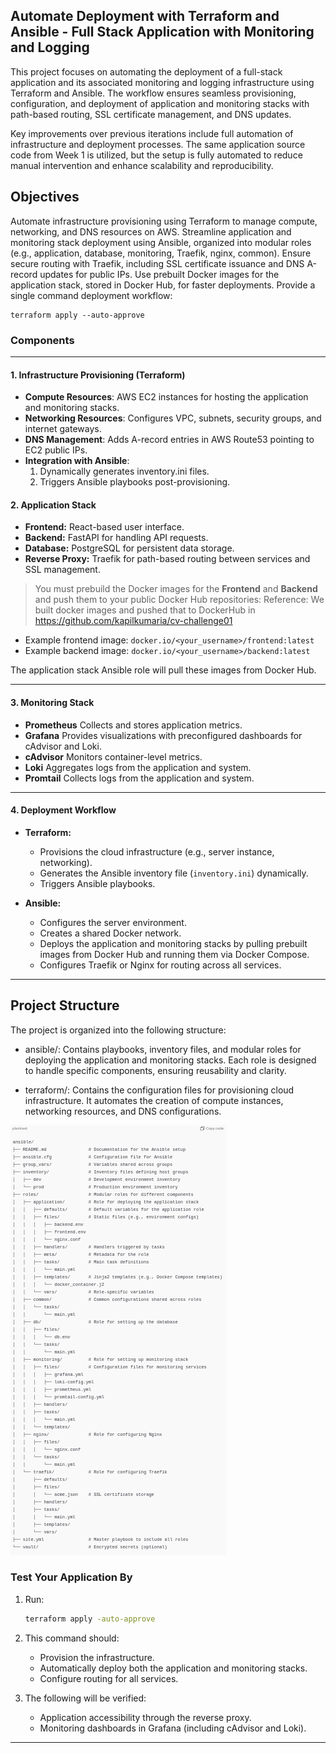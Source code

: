 ## Automate Deployment with Terraform and Ansible - Full Stack Application with Monitoring and Logging

This project focuses on automating the deployment of a full-stack application and its associated monitoring and logging infrastructure using Terraform and Ansible. The workflow ensures seamless provisioning, configuration, and deployment of application and monitoring stacks with path-based routing, SSL certificate management, and DNS updates.

Key improvements over previous iterations include full automation of infrastructure and deployment processes. The same application source code from Week 1 is utilized, but the setup is fully automated to reduce manual intervention and enhance scalability and reproducibility.

## Objectives

Automate infrastructure provisioning using Terraform to manage compute, networking, and DNS resources on AWS.
Streamline application and monitoring stack deployment using Ansible, organized into modular roles (e.g., application, database, monitoring, Traefik, nginx, common).
Ensure secure routing with Traefik, including SSL certificate issuance and DNS A-record updates for public IPs.
Use prebuilt Docker images for the application stack, stored in Docker Hub, for faster deployments.
Provide a single command deployment workflow:

```
terraform apply --auto-approve
```
### **Components** 
--- 
#### **1. Infrastructure Provisioning (Terraform)**

- **Compute Resources**: AWS EC2 instances for hosting the application and monitoring stacks.
- **Networking Resources**: Configures VPC, subnets, security groups, and internet gateways.
- **DNS Management**: Adds A-record entries in AWS Route53 pointing to EC2 public IPs.
- **Integration with Ansible**:
  1. Dynamically generates inventory.ini files.
  2. Triggers Ansible playbooks post-provisioning.

#### **2. Application Stack**
- **Frontend:** React-based user interface.
- **Backend:** FastAPI for handling API requests.
- **Database:** PostgreSQL for persistent data storage.
- **Reverse Proxy:** Traefik for path-based routing between services and SSL management.

> You must prebuild the Docker images for the **Frontend** and **Backend** and push them to your public Docker Hub repositories:
Reference: We built docker images and pushed that to DockerHub in https://github.com/kapilkumaria/cv-challenge01

- Example frontend image: `docker.io/<your_username>/frontend:latest`  
- Example backend image: `docker.io/<your_username>/backend:latest`  

The application stack Ansible role will pull these images from Docker Hub.

---

#### **3. Monitoring Stack**
- **Prometheus** Collects and stores application metrics.
- **Grafana** Provides visualizations with preconfigured dashboards for cAdvisor and Loki.
- **cAdvisor** Monitors container-level metrics.
- **Loki** Aggregates logs from the application and system.
- **Promtail** Collects logs from the application and system.
---

#### **4. Deployment Workflow**
- **Terraform:**  
  - Provisions the cloud infrastructure (e.g., server instance, networking).
  - Generates the Ansible inventory file (`inventory.ini`) dynamically.  
  - Triggers Ansible playbooks.  

- **Ansible:**  
  - Configures the server environment.  
  - Creates a shared Docker network.  
  - Deploys the application and monitoring stacks by pulling prebuilt images from Docker Hub and running them via Docker Compose.  
  - Configures Traefik or Nginx for routing across all services.

---

## Project Structure

The project is organized into the following structure:

- ansible/: Contains playbooks, inventory files, and modular roles for deploying the application and monitoring stacks. Each role is designed to handle specific components, ensuring reusability and clarity.

- terraform/: Contains the configuration files for provisioning cloud infrastructure. It automates the creation of compute instances, networking resources, and DNS configurations.

![ansible](images/ansible-folders.png)






























<!-- 2. Ensure your design accounts for:  
   - Shared Docker networks.  
   - Routing between services.  

#### **Step 3: Write Terraform and Ansible Configurations**
1. **Terraform:**  
   - Provision cloud infrastructure (e.g., a VM instance).  
   - Automatically generate the Ansible inventory file (`inventory.ini`).  
   - Trigger Ansible playbooks.  

2. **Ansible:**  
   - Use roles to:
     - Configure the server environment.
     - Set up and run the **Application Stack** (using Docker Compose).
     - Set up and run the **Monitoring Stack** (using Docker Compose).
     - Configure routing with Traefik.

--- -->



### **Test Your Application By**
1. Run:
   ```bash
   terraform apply -auto-approve
   ```
2. This command should:
   - Provision the infrastructure.
   - Automatically deploy both the application and monitoring stacks.
   - Configure routing for all services.  

3. The following will be verified:  
   - Application accessibility through the reverse proxy.  
   - Monitoring dashboards in Grafana (including cAdvisor and Loki).  

---
